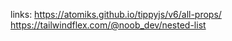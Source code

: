 links: https://atomiks.github.io/tippyjs/v6/all-props/
https://tailwindflex.com/@noob_dev/nested-list
